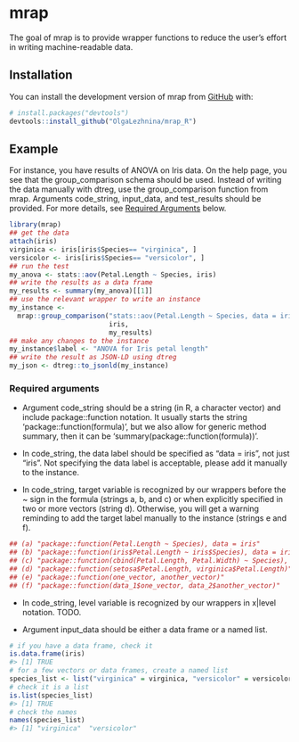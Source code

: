 
<!-- README.md is generated from README.Rmd. Please edit that file -->

# mrap

<!-- badges: start -->
<!-- badges: end -->

The goal of mrap is to provide wrapper functions to reduce the user’s
effort in writing machine-readable data.

## Installation

You can install the development version of mrap from
[GitHub](https://github.com/) with:

``` r
# install.packages("devtools")
devtools::install_github("OlgaLezhnina/mrap_R")
```

## Example

For instance, you have results of ANOVA on Iris data. On the help page,
you see that the group_comparison schema should be used. Instead of
writing the data manually with dtreg, use the group_comparison function
from mrap. Arguments code_string, input_data, and test_results should be
provided. For more details, see [Required Arguments](#section1) below.

``` r
library(mrap)
## get the data
attach(iris)
virginica <- iris[iris$Species== "virginica", ]
versicolor <- iris[iris$Species== "versicolor", ]
## run the test
my_anova <- stats::aov(Petal.Length ~ Species, iris)
## write the results as a data frame
my_results <- summary(my_anova)[[1]]
## use the relevant wrapper to write an instance
my_instance <-
  mrap::group_comparison("stats::aov(Petal.Length ~ Species, data = iris)",
                         iris,
                         my_results)
## make any changes to the instance
my_instance$label <- "ANOVA for Iris petal length"
## write the result as JSON-LD using dtreg
my_json <- dtreg::to_jsonld(my_instance)
```

### Required arguments

- Argument code_string should be a string (in R, a character vector) and
  include package::function notation. It usually starts the string
  ‘package::function(formula)’, but we also allow for generic method
  summary, then it can be ‘summary(package::function(formula))’.

- In code_string, the data label should be specified as “data = iris”,
  not just “iris”. Not specifying the data label is acceptable, please
  add it manually to the instance.

- In code_string, target variable is recognized by our wrappers before
  the ~ sign in the formula (strings a, b, and c) or when explicitly
  specified in two or more vectors (string d). Otherwise, you will get a
  warning reminding to add the target label manually to the instance
  (strings e and f).

``` r
## (a) "package::function(Petal.Length ~ Species), data = iris"
## (b) "package::function(iris$Petal.Length ~ iris$Species), data = iris"
## (c) "package::function(cbind(Petal.Length, Petal.Width) ~ Species), data = iris"
## (d) "package::function(setosa$Petal.Length, virginica$Petal.Length)"
## (e) "package::function(one_vector, another_vector)"
## (f) "package::function(data_1$one_vector, data_2$another_vector)"
```

- In code_string, level variable is recognized by our wrappers in
  x\|level notation. TODO.

- Argument input_data should be either a data frame or a named list.

``` r
# if you have a data frame, check it
is.data.frame(iris)
#> [1] TRUE
# for a few vectors or data frames, create a named list
species_list <- list("virginica" = virginica, "versicolor" = versicolor)
# check it is a list
is.list(species_list)
#> [1] TRUE
# check the names
names(species_list)
#> [1] "virginica"  "versicolor"
```
